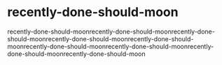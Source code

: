 # recently-done-should-moon
recently-done-should-moonrecently-done-should-moonrecently-done-should-moonrecently-done-should-moonrecently-done-should-moonrecently-done-should-moonrecently-done-should-moonrecently-done-should-moonrecently-done-should-moon
